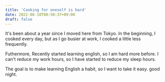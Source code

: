 ```yaml
---
title: 'Cooking for oneself is hard'
date: 2022-06-10T00:50:37+09:00
draft: false
---
```


It's been about a year since I moved here from Tokyo.
In the beginning, I cooked every day, but as I go busier at work, I cooked a little less frequently.

Futhermore, Recently started learning english, so I am hard more before.
I can't reduce my work hours, so I have started to reduce my sleep hours.

The goal is to make learning English a habit, so I want to take it easy. good night.
